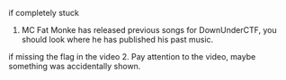 if completely stuck
1. MC Fat Monke has released previous songs for DownUnderCTF, you should look where he has published his past music.

if missing the flag in the video
2. Pay attention to the video, maybe something was accidentally shown.